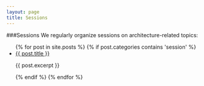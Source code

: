```yaml
---
layout: page
title: Sessions
---
```

###Sessions
We regularly organize sessions on architecture-related topics:

<ul>
	{% for post in site.posts %}
  		{% if post.categories contains 'session' %} 
    		<li>
      			<a href="{{ post.url }}">{{ post.title }}</a>      
      			<p>{{ post.excerpt }}</p>
		    </li>
		{% endif %}
  	{% endfor %}
</ul>
